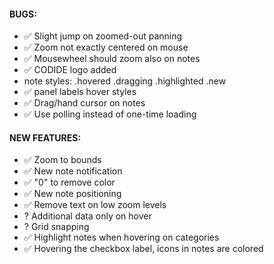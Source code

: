 #### BUGS:  
- ✅ Slight jump on zoomed-out panning
- ✅ Zoom not exactly centered on mouse
- ✅ Mousewheel should zoom also on notes
- ✅ CODIDE logo added
- note styles: .hovered .dragging .highlighted .new
- ✅ panel labels hover styles
- ✅ Drag/hand cursor on notes
- ✅ Use polling instead of one-time loading

#### NEW FEATURES:
- ✅ Zoom to bounds
- ✅ New note notification
- ✅ "0" to remove color
- ✅ New note positioning
- ✅ Remove text on low zoom levels
- ? Additional data only on hover
- ? Grid snapping
- ✅ Highlight notes when hovering on categories
- ✅ Hovering the checkbox label, icons in notes are colored
